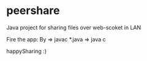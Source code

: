 # peershare
Java project for sharing files over web-scoket in LAN

Fire the app:
By 
=>  javac *.java
=>  java c

happySharing :)
